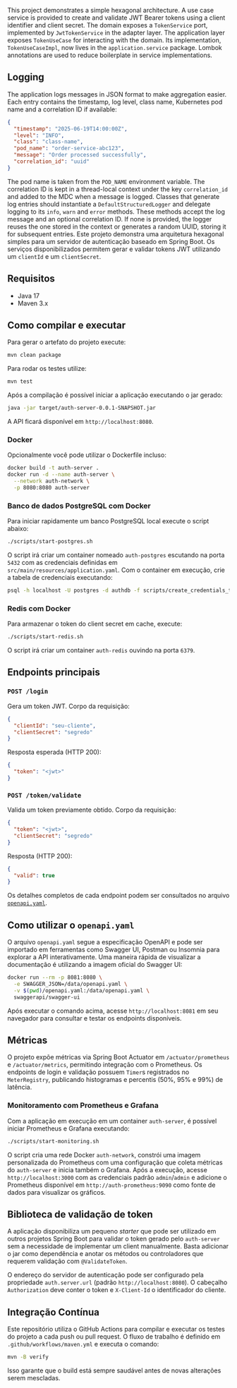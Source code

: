 
This project demonstrates a simple hexagonal architecture. A use case service is
provided to create and validate JWT Bearer tokens using a client identifier and
client secret. The domain exposes a `TokenService` port, implemented by
`JwtTokenService` in the adapter layer. The application layer exposes
`TokenUseCase` for interacting with the domain. Its implementation,
`TokenUseCaseImpl`, now lives in the `application.service` package. Lombok annotations
are used to reduce boilerplate in service implementations.

## Logging

The application logs messages in JSON format to make aggregation easier. Each entry contains the timestamp, log level, class name, Kubernetes pod name and a correlation ID if available:

```json
{
  "timestamp": "2025-06-19T14:00:00Z",
  "level": "INFO",
  "class": "class-name",
  "pod_name": "order-service-abc123",
  "message": "Order processed successfully",
  "correlation_id": "uuid"
}
```

The pod name is taken from the `POD_NAME` environment variable. The correlation
ID is kept in a thread-local context under the key `correlation_id` and added to
the MDC when a message is logged. Classes that generate log entries should
instantiate a `DefaultStructuredLogger` and delegate logging to its `info`,
`warn` and `error` methods. These methods accept the log message and an optional
correlation ID. If none is provided, the logger reuses the one stored in the
context or generates a random UUID, storing it for subsequent entries.
Este projeto demonstra uma arquitetura hexagonal simples para um servidor de autenticação baseado em Spring Boot. Os serviços disponibilizados permitem gerar e validar tokens JWT utilizando um `clientId` e um `clientSecret`.

## Requisitos

- Java 17
- Maven 3.x

## Como compilar e executar

Para gerar o artefato do projeto execute:

```bash
mvn clean package
```

Para rodar os testes utilize:

```bash
mvn test
```

Após a compilação é possível iniciar a aplicação executando o jar gerado:

```bash
java -jar target/auth-server-0.0.1-SNAPSHOT.jar
```

A API ficará disponível em `http://localhost:8080`.

### Docker

Opcionalmente você pode utilizar o Dockerfile incluso:

```bash
docker build -t auth-server .
docker run -d --name auth-server \
  --network auth-network \
  -p 8080:8080 auth-server
```

### Banco de dados PostgreSQL com Docker

Para iniciar rapidamente um banco PostgreSQL local execute o script abaixo:

```bash
./scripts/start-postgres.sh
```

O script irá criar um container nomeado `auth-postgres` escutando na porta `5432` com as credenciais definidas em `src/main/resources/application.yaml`.
Com o container em execução, crie a tabela de credenciais executando:

```bash
psql -h localhost -U postgres -d authdb -f scripts/create_credentials_table.sql
```

### Redis com Docker

Para armazenar o token do client secret em cache, execute:

```bash
./scripts/start-redis.sh
```

O script irá criar um container `auth-redis` ouvindo na porta `6379`.

## Endpoints principais

### `POST /login`

Gera um token JWT. Corpo da requisição:

```json
{
  "clientId": "seu-cliente",
  "clientSecret": "segredo"
}
```

Resposta esperada (HTTP 200):

```json
{
  "token": "<jwt>"
}
```

### `POST /token/validate`

Valida um token previamente obtido. Corpo da requisição:

```json
{
  "token": "<jwt>",
  "clientSecret": "segredo"
}
```

Resposta (HTTP 200):

```json
{
  "valid": true
}
```

Os detalhes completos de cada endpoint podem ser consultados no arquivo [`openapi.yaml`](openapi.yaml).

## Como utilizar o `openapi.yaml`

O arquivo `openapi.yaml` segue a especificação OpenAPI e pode ser importado em
ferramentas como Swagger UI, Postman ou Insomnia para explorar a API
interativamente. Uma maneira rápida de visualizar a documentação é utilizando a
imagem oficial do Swagger UI:

```bash
docker run --rm -p 8081:8080 \
  -e SWAGGER_JSON=/data/openapi.yaml \
  -v $(pwd)/openapi.yaml:/data/openapi.yaml \
  swaggerapi/swagger-ui
```

Após executar o comando acima, acesse `http://localhost:8081` em seu navegador
para consultar e testar os endpoints disponíveis.

## Métricas

O projeto expõe métricas via Spring Boot Actuator em `/actuator/prometheus` e `/actuator/metrics`, permitindo integração com o Prometheus.
Os endpoints de login e validação possuem `Timer`s registrados no `MeterRegistry`,
publicando histogramas e percentis (50%, 95% e 99%) de latência.

### Monitoramento com Prometheus e Grafana

Com a aplicação em execução em um container `auth-server`, é possível iniciar
Prometheus e Grafana executando:

```bash
./scripts/start-monitoring.sh
```

O script cria uma rede Docker `auth-network`, constrói uma imagem personalizada
do Prometheus com uma configuração que coleta métricas do `auth-server` e
inicia também o Grafana. Após a execução, acesse `http://localhost:3000` com as
credenciais padrão `admin`/`admin` e adicione o Prometheus disponível em
`http://auth-prometheus:9090` como fonte de dados para visualizar os gráficos.

## Biblioteca de validação de token

A aplicação disponibiliza um pequeno *starter* que pode ser utilizado em outros
projetos Spring Boot para validar o token gerado pelo `auth-server` sem a
necessidade de implementar um client manualmente. Basta adicionar o jar como
dependência e anotar os métodos ou controladores que requerem validação com
`@ValidateToken`.

O endereço do servidor de autenticação pode ser configurado pela propriedade
`auth.server.url` (padrão `http://localhost:8080`). O cabeçalho `Authorization`
deve conter o token e `X-Client-Id` o identificador do cliente.


## Integração Contínua

Este repositório utiliza o GitHub Actions para compilar e executar os testes do projeto a cada push ou pull request. O fluxo de trabalho é definido em `.github/workflows/maven.yml` e executa o comando:

```bash
mvn -B verify
```

Isso garante que o build está sempre saudável antes de novas alterações serem mescladas.

